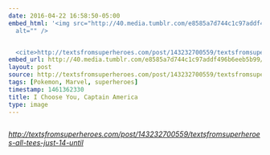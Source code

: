 ```yaml
---
date: 2016-04-22 16:58:50-05:00
embed_html: '<img src="http://40.media.tumblr.com/e8585a7d744c1c97addf496b6eeb5b99/tumblr_o5ug67eMw51rvya9ro5_400.jpg"
  alt="" />


  <cite>http://textsfromsuperheroes.com/post/143232700559/textsfromsuperheroes-all-tees-just-14-until</cite>'
embed_url: http://40.media.tumblr.com/e8585a7d744c1c97addf496b6eeb5b99/tumblr_o5ug67eMw51rvya9ro5_400.jpg
layout: post
source: http://textsfromsuperheroes.com/post/143232700559/textsfromsuperheroes-all-tees-just-14-until
tags: [Pokemon, Marvel, superheroes]
timestamp: 1461362330
title: I Choose You, Captain America
type: image
---
```

<img src="http://40.media.tumblr.com/e8585a7d744c1c97addf496b6eeb5b99/tumblr_o5ug67eMw51rvya9ro5_400.jpg" alt="" />

<cite>http://textsfromsuperheroes.com/post/143232700559/textsfromsuperheroes-all-tees-just-14-until</cite>

